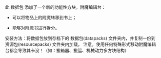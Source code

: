 此 数据包 添加了一个新的功能性方块，附魔编辑台：

- 可以将物品上的附魔转移到书上；
  
- 能够对附魔书进行拆分。

安装方法：将数据包放到存档下的 数据包(datapacks) 文件夹内，并复制一份到 资源包(resourcepacks) 文件夹内加载。
注意，使用任何特殊形式移动附魔编辑台都会导致其卡没！（如：搬箱器、搬运、机械动力多方块结构）
